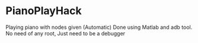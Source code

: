 # PianoPlayHack
Playing piano with nodes given (Automatic)
Done using Matlab and adb tool.
No need of any root, Just need to be a debugger

